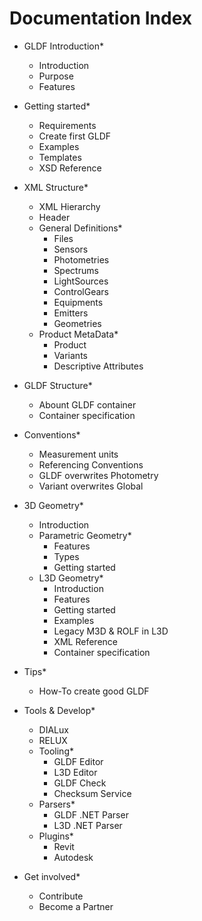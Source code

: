 # Documentation Index

- GLDF Introduction*
  - Introduction
  - Purpose
  - Features

- Getting started*
  - Requirements
  - Create first GLDF
  - Examples
  - Templates
  - XSD Reference

- XML Structure*
  - XML Hierarchy
  - Header
  - General Definitions*
    - Files
    - Sensors
    - Photometries
    - Spectrums
    - LightSources
    - ControlGears
    - Equipments
    - Emitters
    - Geometries
  - Product MetaData*
    - Product
    - Variants
    - Descriptive Attributes

- GLDF Structure*
  - Abount GLDF container
  - Container specification

- Conventions*
  - Measurement units
  - Referencing Conventions
  - GLDF overwrites Photometry
  - Variant overwrites Global

- 3D Geometry*
  - Introduction
  - Parametric Geometry*
    - Features
    - Types
    - Getting started
  - L3D Geometry*
    - Introduction
    - Features
    - Getting started
    - Examples
    - Legacy M3D & ROLF in L3D
    - XML Reference
    - Container specification

- Tips*
  - How-To create good GLDF

- Tools & Develop*
  - DIALux
  - RELUX
  - Tooling*
    - GLDF Editor
    - L3D Editor
    - GLDF Check
    - Checksum Service
  - Parsers*
    - GLDF .NET Parser
    - L3D .NET Parser
  - Plugins*
    - Revit
    - Autodesk

- Get involved*
  - Contribute
  - Become a Partner
